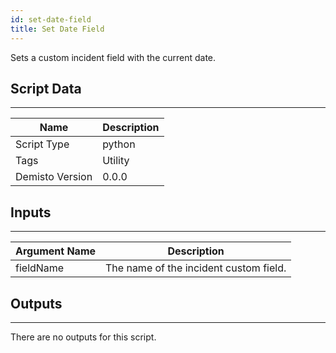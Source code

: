 ```yaml
---
id: set-date-field
title: Set Date Field
---
```


Sets a custom incident field with the current date.

## Script Data
---

| **Name** | **Description** |
| --- | --- |
| Script Type | python |
| Tags | Utility |
| Demisto Version | 0.0.0 |

## Inputs
---

| **Argument Name** | **Description** |
| --- | --- |
| fieldName | The name of the incident custom field. |

## Outputs
---
There are no outputs for this script.
